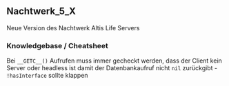 ## Nachtwerk_5_X
Neue Version des Nachtwerk Altis Life Servers

### Knowledgebase / Cheatsheet
Bei `__GETC__()` Aufrufen muss immer gecheckt werden, dass der Client kein Server oder headless ist damit der Datenbankaufruf nicht `nil` zurückgibt - `!hasInterface` sollte klappen


